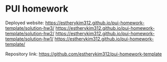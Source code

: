 # PUI homework

Deployed website: 
https://estherykim312.github.io/pui-homework-template/solution-hw3/
https://estherykim312.github.io/pui-homework-template/solution-hw2/
https://estherykim312.github.io/pui-homework-template/solution-hw1/
https://estherykim312.github.io/pui-homework-template/

Repository link: https://github.com/estherykim312/pui-homework-template
